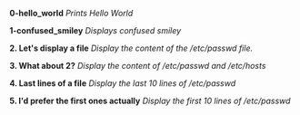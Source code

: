 **0-hello_world**
*Prints Hello World*

**1-confused_smiley**
*Displays confused smiley*

**2. Let's display a file**
*Display the content of the /etc/passwd file.*

**3. What about 2?**
*Display the content of /etc/passwd and /etc/hosts*

**4. Last lines of a file**
*Display the last 10 lines of /etc/passwd*

**5. I'd prefer the first ones actually**
*Display the first 10 lines of /etc/passwd*
